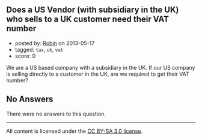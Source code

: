 ## Does a US Vendor (with subsidiary in the UK) who sells to a UK customer need their VAT number

- posted by: [Robin](https://stackexchange.com/users/-1/26280-robin) on 2013-05-17
- tagged: `tax`, `uk`, `vat`
- score: 0

We are a US based company with a subsidiary in the UK.  If our US company is selling directly to a customer in the UK, are we required to get their VAT number?

## No Answers

There were no answers to this question.


---

All content is licensed under the [CC BY-SA 3.0 license](https://creativecommons.org/licenses/by-sa/3.0/).
